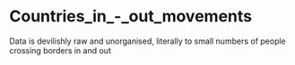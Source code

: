# Countries_in_-_out_movements
Data is devilishly raw and unorganised, literally to small numbers of people crossing borders in and out 
